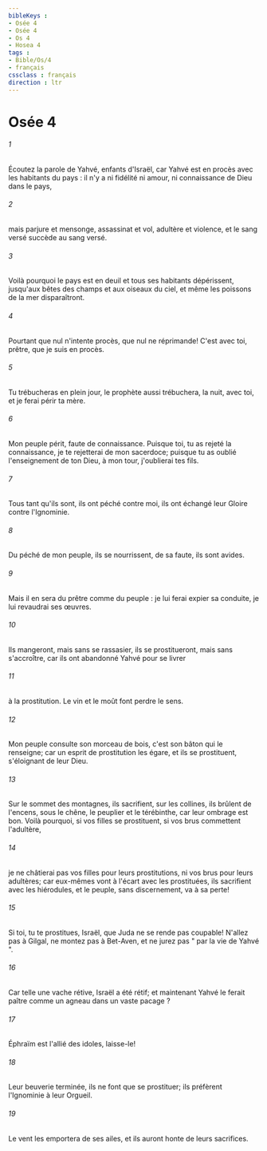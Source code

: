 ```yaml
---
bibleKeys : 
- Osée 4
- Osée 4
- Os 4
- Hosea 4
tags : 
- Bible/Os/4
- français
cssclass : français
direction : ltr
---
```


# Osée 4

###### 1
Écoutez la parole de Yahvé, enfants d'Israël, car Yahvé est en procès avec les habitants du pays : il n'y a ni fidélité ni amour, ni connaissance de Dieu dans le pays, 
###### 2
mais parjure et mensonge, assassinat et vol, adultère et violence, et le sang versé succède au sang versé. 
###### 3
Voilà pourquoi le pays est en deuil et tous ses habitants dépérissent, jusqu'aux bêtes des champs et aux oiseaux du ciel, et même les poissons de la mer disparaîtront. 
###### 4
Pourtant que nul n'intente procès, que nul ne réprimande! C'est avec toi, prêtre, que je suis en procès. 
###### 5
Tu trébucheras en plein jour, le prophète aussi trébuchera, la nuit, avec toi, et je ferai périr ta mère. 
###### 6
Mon peuple périt, faute de connaissance. Puisque toi, tu as rejeté la connaissance, je te rejetterai de mon sacerdoce; puisque tu as oublié l'enseignement de ton Dieu, à mon tour, j'oublierai tes fils. 
###### 7
Tous tant qu'ils sont, ils ont péché contre moi, ils ont échangé leur Gloire contre l'Ignominie. 
###### 8
Du péché de mon peuple, ils se nourrissent, de sa faute, ils sont avides. 
###### 9
Mais il en sera du prêtre comme du peuple : je lui ferai expier sa conduite, je lui revaudrai ses œuvres. 
###### 10
Ils mangeront, mais sans se rassasier, ils se prostitueront, mais sans s'accroître, car ils ont abandonné Yahvé pour se livrer 
###### 11
à la prostitution. Le vin et le moût font perdre le sens. 
###### 12
Mon peuple consulte son morceau de bois, c'est son bâton qui le renseigne; car un esprit de prostitution les égare, et ils se prostituent, s'éloignant de leur Dieu. 
###### 13
Sur le sommet des montagnes, ils sacrifient, sur les collines, ils brûlent de l'encens, sous le chêne, le peuplier et le térébinthe, car leur ombrage est bon. Voilà pourquoi, si vos filles se prostituent, si vos brus commettent l'adultère, 
###### 14
je ne châtierai pas vos filles pour leurs prostitutions, ni vos brus pour leurs adultères; car eux-mêmes vont à l'écart avec les prostituées, ils sacrifient avec les hiérodules, et le peuple, sans discernement, va à sa perte! 
###### 15
Si toi, tu te prostitues, Israël, que Juda ne se rende pas coupable! N'allez pas à Gilgal, ne montez pas à Bet-Aven, et ne jurez pas " par la vie de Yahvé ". 
###### 16
Car telle une vache rétive, Israël a été rétif; et maintenant Yahvé le ferait paître comme un agneau dans un vaste pacage ? 
###### 17
Éphraïm est l'allié des idoles, laisse-le! 
###### 18
Leur beuverie terminée, ils ne font que se prostituer; ils préfèrent l'Ignominie à leur Orgueil. 
###### 19
Le vent les emportera de ses ailes, et ils auront honte de leurs sacrifices. 
